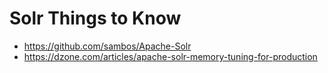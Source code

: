 # Solr Things to Know
* https://github.com/sambos/Apache-Solr
* https://dzone.com/articles/apache-solr-memory-tuning-for-production

